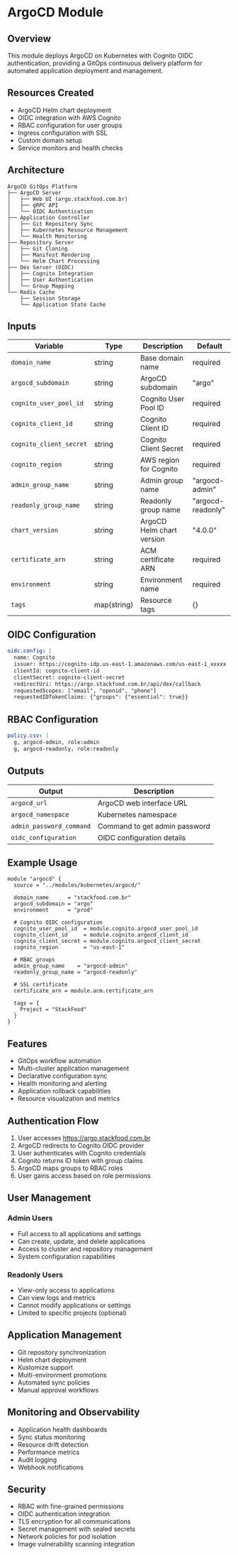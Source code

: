 # ArgoCD Module

## Overview

This module deploys ArgoCD on Kubernetes with Cognito OIDC authentication, providing a GitOps continuous delivery platform for automated application deployment and management.

## Resources Created

- ArgoCD Helm chart deployment
- OIDC integration with AWS Cognito
- RBAC configuration for user groups
- Ingress configuration with SSL
- Custom domain setup
- Service monitors and health checks

## Architecture

```
ArgoCD GitOps Platform
├── ArgoCD Server
│   ├── Web UI (argo.stackfood.com.br)
│   ├── gRPC API
│   └── OIDC Authentication
├── Application Controller
│   ├── Git Repository Sync
│   ├── Kubernetes Resource Management
│   └── Health Monitoring
├── Repository Server
│   ├── Git Cloning
│   ├── Manifest Rendering
│   └── Helm Chart Processing
├── Dex Server (OIDC)
│   ├── Cognito Integration
│   ├── User Authentication
│   └── Group Mapping
└── Redis Cache
    ├── Session Storage
    └── Application State Cache
```

## Inputs

| Variable                | Type        | Description               | Default           |
| ----------------------- | ----------- | ------------------------- | ----------------- |
| `domain_name`           | string      | Base domain name          | required          |
| `argocd_subdomain`      | string      | ArgoCD subdomain          | "argo"            |
| `cognito_user_pool_id`  | string      | Cognito User Pool ID      | required          |
| `cognito_client_id`     | string      | Cognito Client ID         | required          |
| `cognito_client_secret` | string      | Cognito Client Secret     | required          |
| `cognito_region`        | string      | AWS region for Cognito    | required          |
| `admin_group_name`      | string      | Admin group name          | "argocd-admin"    |
| `readonly_group_name`   | string      | Readonly group name       | "argocd-readonly" |
| `chart_version`         | string      | ArgoCD Helm chart version | "4.0.0"           |
| `certificate_arn`       | string      | ACM certificate ARN       | required          |
| `environment`           | string      | Environment name          | required          |
| `tags`                  | map(string) | Resource tags             | {}                |

## OIDC Configuration

```yaml
oidc.config: |
  name: Cognito
  issuer: https://cognito-idp.us-east-1.amazonaws.com/us-east-1_xxxxx
  clientId: cognito-client-id
  clientSecret: cognito-client-secret
  redirectUri: https://argo.stackfood.com.br/api/dex/callback
  requestedScopes: ["email", "openid", "phone"]
  requestedIDTokenClaims: {"groups": {"essential": true}}
```

## RBAC Configuration

```yaml
policy.csv: |
  g, argocd-admin, role:admin
  g, argocd-readonly, role:readonly
```

## Outputs

| Output                   | Description                   |
| ------------------------ | ----------------------------- |
| `argocd_url`             | ArgoCD web interface URL      |
| `argocd_namespace`       | Kubernetes namespace          |
| `admin_password_command` | Command to get admin password |
| `oidc_configuration`     | OIDC configuration details    |

## Example Usage

```hcl
module "argocd" {
  source = "../modules/kubernetes/argocd/"

  domain_name      = "stackfood.com.br"
  argocd_subdomain = "argo"
  environment      = "prod"

  # Cognito OIDC configuration
  cognito_user_pool_id  = module.cognito.argocd_user_pool_id
  cognito_client_id     = module.cognito.argocd_client_id
  cognito_client_secret = module.cognito.argocd_client_secret
  cognito_region        = "us-east-1"

  # RBAC groups
  admin_group_name    = "argocd-admin"
  readonly_group_name = "argocd-readonly"

  # SSL certificate
  certificate_arn = module.acm.certificate_arn

  tags = {
    Project = "StackFood"
  }
}
```

## Features

- GitOps workflow automation
- Multi-cluster application management
- Declarative configuration sync
- Health monitoring and alerting
- Application rollback capabilities
- Resource visualization and metrics

## Authentication Flow

1. User accesses https://argo.stackfood.com.br
2. ArgoCD redirects to Cognito OIDC provider
3. User authenticates with Cognito credentials
4. Cognito returns ID token with group claims
5. ArgoCD maps groups to RBAC roles
6. User gains access based on role permissions

## User Management

### Admin Users

- Full access to all applications and settings
- Can create, update, and delete applications
- Access to cluster and repository management
- System configuration capabilities

### Readonly Users

- View-only access to applications
- Can view logs and metrics
- Cannot modify applications or settings
- Limited to specific projects (optional)

## Application Management

- Git repository synchronization
- Helm chart deployment
- Kustomize support
- Multi-environment promotions
- Automated sync policies
- Manual approval workflows

## Monitoring and Observability

- Application health dashboards
- Sync status monitoring
- Resource drift detection
- Performance metrics
- Audit logging
- Webhook notifications

## Security

- RBAC with fine-grained permissions
- OIDC authentication integration
- TLS encryption for all communications
- Secret management with sealed secrets
- Network policies for pod isolation
- Image vulnerability scanning integration
